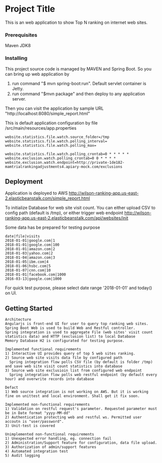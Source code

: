 # Project Title
This is an web application to show Top N ranking on internet web sites.

### Prerequisites
Maven
JDK8

### Installing
This project source code is managed by MAVEN and Spring Boot. So you can bring up web application by 
1) run command "$ mvn spring-boot:run". Default servlet container is Jetty.
2) run command "$mvn package" and then deploy to any application server.

Then you can visit the application by sample URL "http://localhost:8080/simple_report.html"

This is default application configuration by file /src/main/resources/app.properties
```
website.statistics.file.watch.source_folder=/tmp
website.statistics.file.watch.polling_interval=
website.statistics.file.watch.polling_max=

website.statistics.file.watch.polling_crontab=0 * * * * *
website.exclusion.watch.polling_crontab=0 0 * * * *
website.exclusion.watch.endpoint=http://private-1de182-mamtrialrankingadjustments4.apiary-mock.com/exclusions
```

## Deployment
Application is deployed to AWS
http://wilson-ranking-app.us-east-2.elasticbeanstalk.com/simple_report.html

To initialize Database for web site visit count. You can either upload CSV to config path (default is /tmp), or either trigger web endpoint
http://wilson-ranking-app.us-east-2.elasticbeanstalk.com/api/websites/init

Some data has be prepared for testing purpose
```
date|file|visits
2018-01-01|google.com|1
2018-01-01|google.com|100
2018-01-01|amazon.com|2
2018-01-03|yahoo.com|2
2018-01-04|amazon.com|3
2018-01-05|ibm.com|4
2018-01-06|hsbc.com|5
2018-01-07|cnn.com|10
2018-01-01|facebook.com|1000
2016-03-13|google.com|1000
```

For quick test purpose, please select date range '2018-01-01' and today() on UI.

## Getting Started
```
Architecture
Angularjs is front-end UI for user to query top ranking web sites.
Spring Boot Web is used to build Web and Restful controller.
Spring integration is used to aggregate File (web sites' visit count statistics data) and HTTP (exclusion list) to local Database
Memory Database H2 is configurated for testing purpose.
```
```
Implemented functional requirements
1) Interactive UI provides query of top 5 web sites ranking.
2) Source web site visits data file by configured path
  Spring integration flow polls CSV file (by default is folder /tmp) and save web site visit count statistics into database
3) Source web site exclusioin list from configured web endpoint
  Spring integration flow polls web restful endpoint (by default every hour) and overwrite records into database
```
```
Defact
1) Web source integration is not working on AWS. But it is working fine on unittest and local environment. Shall get it fix soon.
```
```
Implemented non-functional requirements
1) Validation on restful request's parameter. Requested parameter must be in Date format "yyyy-MM-dd"
2) Authentication protecting web and restful ws. Permitted user accoutn is "user/password".
3) Unit-test is covered
```
```
Unimplemented non-functional requirements
1) Unexpected error handling, eg. connection fail
2) Administration/Support feature for configuration, data file upload.
3) Authorization of admin/support features
4) Automated integration test
5) Audit logging
```
